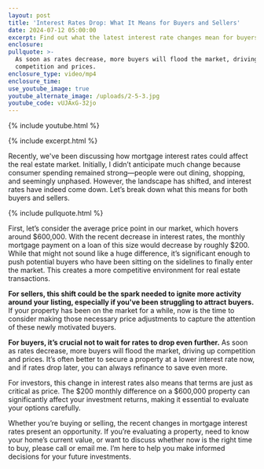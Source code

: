 ```yaml
---
layout: post
title: 'Interest Rates Drop: What It Means for Buyers and Sellers'
date: 2024-07-12 05:00:00
excerpt: Find out what the latest interest rate changes mean for buyers and sellers.
enclosure:
pullquote: >-
  As soon as rates decrease, more buyers will flood the market, driving up
  competition and prices.
enclosure_type: video/mp4
enclosure_time:
use_youtube_image: true
youtube_alternate_image: /uploads/2-5-3.jpg
youtube_code: vUJAxG-32jo
---
```

{% include youtube.html %}

{% include excerpt.html %}

Recently, we've been discussing how mortgage interest rates could affect the real estate market. Initially, I didn’t anticipate much change because consumer spending remained strong—people were out dining, shopping, and seemingly unphased. However, the landscape has shifted, and interest rates have indeed come down. Let’s break down what this means for both buyers and sellers.

{% include pullquote.html %}

First, let’s consider the average price point in our market, which hovers around $600,000. With the recent decrease in interest rates, the monthly mortgage payment on a loan of this size would decrease by roughly $200. While that might not sound like a huge difference, it’s significant enough to push potential buyers who have been sitting on the sidelines to finally enter the market. This creates a more competitive environment for real estate transactions.

**For sellers, this shift could be the spark needed to ignite more activity around your listing, especially if you've been struggling to attract buyers.** If your property has been on the market for a while, now is the time to consider making those necessary price adjustments to capture the attention of these newly motivated buyers.

**For buyers, it’s crucial not to wait for rates to drop even further.** As soon as rates decrease, more buyers will flood the market, driving up competition and prices. It’s often better to secure a property at a lower interest rate now, and if rates drop later, you can always refinance to save even more.

For investors, this change in interest rates also means that terms are just as critical as price. The $200 monthly difference on a $600,000 property can significantly affect your investment returns, making it essential to evaluate your options carefully.

Whether you’re buying or selling, the recent changes in mortgage interest rates present an opportunity. If you’re evaluating a property, need to know your home’s current value, or want to discuss whether now is the right time to buy, please call or email me. I’m here to help you make informed decisions for your future investments.